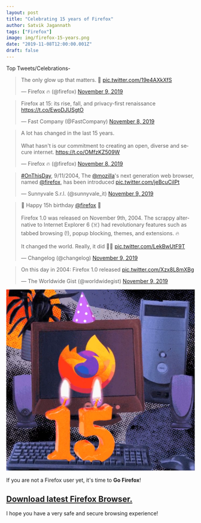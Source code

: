 ```yaml
---
layout: post
title: "Celebrating 15 years of Firefox"
author: Satvik Jagannath
tags: ["Firefox"]
image: img/firefox-15-years.png
date: "2019-11-08T12:00:00.001Z"
draft: false
---
```


Top Tweets/Celebrations-

<blockquote class="twitter-tweet" data-lang="en"><p lang="en" dir="ltr">The only glow up that matters. 🎂 <a href="https://t.co/19e4AXkXfS">pic.twitter.com/19e4AXkXfS</a></p>&mdash; Firefox 🔥 (@firefox) <a href="https://twitter.com/firefox/status/1193121052609658881?ref_src=twsrc%5Etfw">November 9, 2019</a></blockquote>
<script async src="https://platform.twitter.com/widgets.js" charset="utf-8"></script>

<blockquote class="twitter-tweet" data-lang="en"><p lang="en" dir="ltr">Firefox at 15: its rise, fall, and privacy-first renaissance <a href="https://t.co/EwoDJUSgtO">https://t.co/EwoDJUSgtO</a></p>&mdash; Fast Company (@FastCompany) <a href="https://twitter.com/FastCompany/status/1192767884617011200?ref_src=twsrc%5Etfw">November 8, 2019</a></blockquote>
<script async src="https://platform.twitter.com/widgets.js" charset="utf-8"></script>

<blockquote class="twitter-tweet" data-lang="en"><p lang="en" dir="ltr">A lot has changed in the last 15 years.<br><br>What hasn&#39;t is our commitment to creating an open, diverse and secure internet. <a href="https://t.co/OMfzKZ509W">https://t.co/OMfzKZ509W</a></p>&mdash; Firefox 🔥 (@firefox) <a href="https://twitter.com/firefox/status/1192826787346161671?ref_src=twsrc%5Etfw">November 8, 2019</a></blockquote>
<script async src="https://platform.twitter.com/widgets.js" charset="utf-8"></script>

<blockquote class="twitter-tweet" data-lang="en"><p lang="en" dir="ltr"><a href="https://twitter.com/hashtag/OnThisDay?src=hash&amp;ref_src=twsrc%5Etfw">#OnThisDay</a>, 9/11/2004, The <a href="https://twitter.com/mozilla?ref_src=twsrc%5Etfw">@mozilla</a>&#39;s next generation web browser, named <a href="https://twitter.com/firefox?ref_src=twsrc%5Etfw">@firefox</a>, has been introduced <a href="https://t.co/jeBcuCiIPt">pic.twitter.com/jeBcuCiIPt</a></p>&mdash; Sunnyvale S.r.l. (@sunnyvale_it) <a href="https://twitter.com/sunnyvale_it/status/1193075840860467206?ref_src=twsrc%5Etfw">November 9, 2019</a></blockquote>
<script async src="https://platform.twitter.com/widgets.js" charset="utf-8"></script>

<blockquote class="twitter-tweet" data-lang="en"><p lang="en" dir="ltr">🎊 Happy 15h birthday <a href="https://twitter.com/firefox?ref_src=twsrc%5Etfw">@firefox</a> 🎊<br><br>Firefox 1.0 was released on November 9th, 2004. The scrappy alternative to Internet Explorer 6 (☠️) had revolutionary features such as tabbed browsing (!), popup blocking, themes, and extensions. 🔥<br><br>It changed the world. Really, it did 👏👏 <a href="https://t.co/LekBwUtF9T">pic.twitter.com/LekBwUtF9T</a></p>&mdash; Changelog (@changelog) <a href="https://twitter.com/changelog/status/1193155535387926534?ref_src=twsrc%5Etfw">November 9, 2019</a></blockquote>
<script async src="https://platform.twitter.com/widgets.js" charset="utf-8"></script>

<blockquote class="twitter-tweet" data-lang="en"><p lang="en" dir="ltr">On this day in 2004: Firefox 1.0 released <a href="https://t.co/Xzx8L8mXBg">pic.twitter.com/Xzx8L8mXBg</a></p>&mdash; The Worldwide Gist (@worldwidegist) <a href="https://twitter.com/worldwidegist/status/1193151949878771712?ref_src=twsrc%5Etfw">November 9, 2019</a></blockquote>
<script async src="https://platform.twitter.com/widgets.js" charset="utf-8"></script>


![Celebrating 15years of Firefox](img/firefox-15-years.png)

If you are not a Firefox user yet, it's time to **Go Firefox**!

## [Download latest Firefox Browser.](https://www.mozilla.org/en-US/firefox/)

I hope you have a very safe and secure browsing experience!
